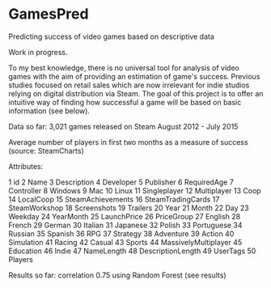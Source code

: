 # GamesPred
Predicting success of video games based on descriptive data

Work in progress.

To my best knowledge, there is no universal tool for analysis of video games with the aim of providing an estimation of game's success. Previous studies focused on retail sales which are now irrelevant for indie studios relying on digital distribution via Steam. The goal of this project is to offer an intuitive way of finding how successful a game will be based on basic information (see below).

Data so far:
3,021 games released on Steam August 2012 - July 2015

Average number of players in first two months as a measure of success (source: SteamCharts)

Attributes:

1                    id
2                  Name
3           Description
4             Developer
5             Publisher
6           RequiredAge
7            Controller
8               Windows
9                   Mac
10                Linux
11         Singleplayer
12          Multiplayer
13                 Coop
14            LocalCoop
15    SteamAchievements
16    SteamTradingCards
17        SteamWorkshop
18          Screenshots
19             Trailers
20                 Year
21                Month
22                  Day
23              Weekday
24            YearMonth
25          LaunchPrice
26           PriceGroup
27              English
28               French
29               German
30              Italian
31             Japanese
32               Polish
33           Portuguese
34              Russian
35              Spanish
36                  RPG
37             Strategy
38            Adventure
39               Action
40           Simulation
41               Racing
42               Casual
43               Sports
44 MassivelyMultiplayer
45            Education
46                Indie
47           NameLength
48    DescriptionLength
49             UserTags
50              Players

Results so far:
correlation 0.75 using Random Forest (see results)